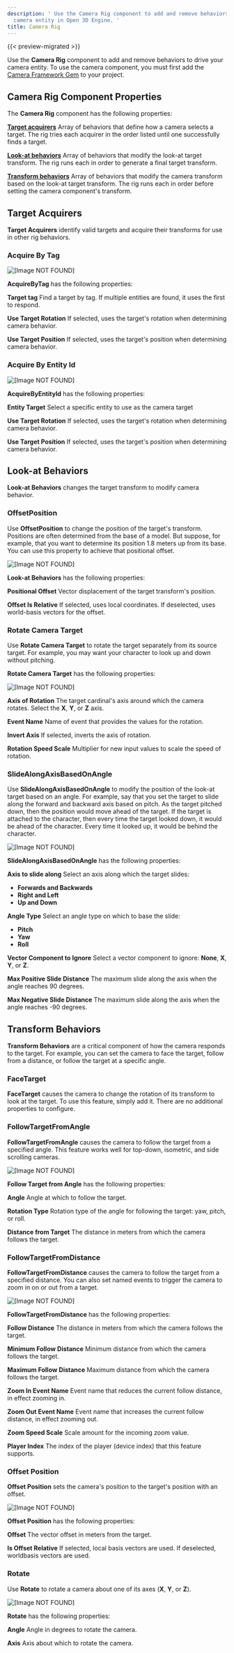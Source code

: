 ```yaml
---
description: ' Use the Camera Rig component to add and remove behaviors to drive your
  camera entity in Open 3D Engine. '
title: Camera Rig
---
```


{{< preview-migrated >}}

Use the **Camera Rig** component to add and remove behaviors to drive your camera entity. To use the camera component, you must first add the [Camera Framework Gem](/docs/user-guide/gems/camera/) to your project.

## Camera Rig Component Properties 

The **Camera Rig** component has the following properties:

[ **Target acquirers**](#target-acquirers)
Array of behaviors that define how a camera selects a target. The rig tries each acquirer in the order listed until one successfully finds a target.

[ **Look-at behaviors**](#look-at-behaviors)
Array of behaviors that modify the look-at target transform. The rig runs each in order to generate a final target transform.

[ **Transform behaviors**](#transform-behaviors)
Array of behaviors that modify the camera transform based on the look-at target transform. The rig runs each in order before setting the camera component's transform.

## Target Acquirers 

**Target Acquirers** identify valid targets and acquire their transforms for use in other rig behaviors.

### Acquire By Tag 

![\[Image NOT FOUND\]](/images/user-guide/component/camera-target-component-acquirer.png)

**AcquireByTag** has the following properties:

**Target tag**
Find a target by tag. If multiple entities are found, it uses the first to respond.

**Use Target Rotation**
If selected, uses the target's rotation when determining camera behavior.

**Use Target Position**
If selected, uses the target's position when determining camera behavior.

### Acquire By Entity Id 

![\[Image NOT FOUND\]](/images/user-guide/component/camera-target-component-acquirebyentityid.png)

**AcquireByEntityId** has the following properties:

**Entity Target**
Select a specific entity to use as the camera target

**Use Target Rotation**
If selected, uses the target's rotation when determining camera behavior.

**Use Target Position**
If selected, uses the target's position when determining camera behavior.

## Look-at Behaviors 

**Look-at Behaviors** changes the target transform to modify camera behavior.

### OffsetPosition 

Use **OffsetPosition** to change the position of the target's transform. Positions are often determined from the base of a model. But suppose, for example, that you want to determine its position 1.8 meters up from its base. You can use this property to achieve that positional offset.

![\[Image NOT FOUND\]](/images/user-guide/component/offset-position.png)

**Look-at Behaviors** has the following properties:

**Positional Offset**
Vector displacement of the target transform's position.

**Offset Is Relative**
If selected, uses local coordinates. If deselected, uses world-basis vectors for the offset.

### Rotate Camera Target 

Use **Rotate Camera Target** to rotate the target separately from its source target. For example, you may want your character to look up and down without pitching.

**Rotate Camera Target** has the following properties:

![\[Image NOT FOUND\]](/images/user-guide/component/rotate-camera-look-at.png)

**Axis of Rotation**
The target cardinal's axis around which the camera rotates. Select the **X**, **Y**, or **Z** axis.

**Event Name**
Name of event that provides the values for the rotation.

**Invert Axis**
If selected, inverts the axis of rotation.

**Rotation Speed Scale**
Multiplier for new input values to scale the speed of rotation.

### SlideAlongAxisBasedOnAngle 

Use **SlideAlongAxisBasedOnAngle** to modify the position of the look-at target based on an angle. For example, say that you set the target to slide along the forward and backward axis based on pitch. As the target pitched down, then the position would move ahead of the target. If the target is attached to the character, then every time the target looked down, it would be ahead of the character. Every time it looked up, it would be behind the character.

![\[Image NOT FOUND\]](/images/user-guide/component/slide-along-axis-based-on-angle.png)

**SlideAlongAxisBasedOnAngle** has the following properties:

**Axis to slide along**
Select an axis along which the target slides:
+ **Forwards and Backwards**
+ **Right and Left**
+ **Up and Down**

**Angle Type**
Select an angle type on which to base the slide:
+ **Pitch**
+ **Yaw**
+ **Roll**

**Vector Component to Ignore**
Select a vector component to ignore: **None**, **X**, **Y**, or **Z**.

**Max Positive Slide Distance**
The maximum slide along the axis when the angle reaches 90 degrees.

**Max Negative Slide Distance**
The maximum slide along the axis when the angle reaches -90 degrees.

## Transform Behaviors 

**Transform Behaviors** are a critical component of how the camera responds to the target. For example, you can set the camera to face the target, follow from a distance, or follow the target at a specific angle.

### FaceTarget 

**FaceTarget** causes the camera to change the rotation of its transform to look at the target. To use this feature, simply add it. There are no additional properties to configure.

### FollowTargetFromAngle 

**FollowTargetFromAngle** causes the camera to follow the target from a specified angle. This feature works well for top-down, isometric, and side scrolling cameras.

![\[Image NOT FOUND\]](/images/user-guide/component/follow-target-from-angle.png)

**Follow Target from Angle** has the following properties:

**Angle**
Angle at which to follow the target.

**Rotation Type**
Rotation type of the angle for following the target: yaw, pitch, or roll.

**Distance from Target**
The distance in meters from which the camera follows the target.

### FollowTargetFromDistance 

**FollowTargetFromDistance** causes the camera to follow the target from a specified distance. You can also set named events to trigger the camera to zoom in on or out from a target.

![\[Image NOT FOUND\]](/images/user-guide/component/follow-target-from-distance.png)

**FollowTargetFromDistance** has the following properties:

**Follow Distance**
The distance in meters from which the camera follows the target.

**Minimum Follow Distance**
Minimum distance from which the camera follows the target.

**Maximum Follow Distance**
Maximum distance from which the camera follows the target.

**Zoom In Event Name**
Event name that reduces the current follow distance, in effect zooming in.

**Zoom Out Event Name**
Event name that increases the current follow distance, in effect zooming out.

**Zoom Speed Scale**
Scale amount for the incoming zoom value.

**Player Index**
The index of the player (device index) that this feature supports.

### Offset Position 

**Offset Position** sets the camera's position to the target's position with an offset.

![\[Image NOT FOUND\]](/images/user-guide/component/offset-camera-position.png)

**Offset Position** has the following properties:

**Offset**
The vector offset in meters from the target.

**Is Offset Relative**
If selected, local basis vectors are used. If deselected, worldbasis vectors are used.

### Rotate 

Use **Rotate** to rotate a camera about one of its axes (**X**, **Y**, or **Z**).

![\[Image NOT FOUND\]](/images/user-guide/component/camera-rig-rotate.png)

**Rotate** has the following properties:

**Angle**
Angle in degrees to rotate the camera.

**Axis**
Axis about which to rotate the camera.
